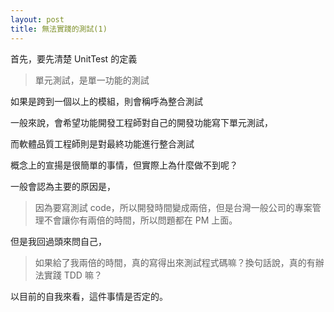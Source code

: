 ```yaml
---
layout: post
title: 無法實踐的測試(1)
---
```


首先，要先清楚 UnitTest 的定義

> 單元測試，是單一功能的測試

如果是跨到一個以上的模組，則會稱呼為整合測試

一般來說，會希望功能開發工程師對自己的開發功能寫下單元測試，

而軟體品質工程師則是對最終功能進行整合測試

概念上的宣揚是很簡單的事情，但實際上為什麼做不到呢？

一般會認為主要的原因是，

> 因為要寫測試 code，所以開發時間變成兩倍，但是台灣一般公司的專案管理不會讓你有兩倍的時間，所以問題都在 PM 上面。

但是我回過頭來問自己，

> 如果給了我兩倍的時間，真的寫得出來測試程式碼嘛？換句話說，真的有辦法實踐 TDD 嘛？

以目前的自我來看，這件事情是否定的。
